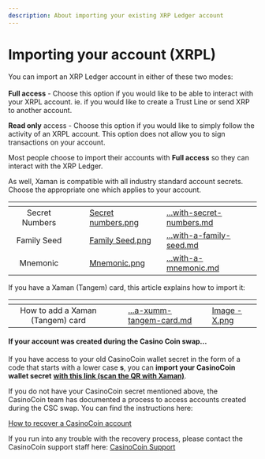 ```yaml
---
description: About importing your existing XRP Ledger account
---
```


# Importing your account (XRPL)

You can import an XRP Ledger account in either of these two modes:\
\
**Full access** - Choose this option if you would like to be able to interact with your XRPL account. ie. if you would like to create a Trust Line or send XRP to another account.

**Read only** access - Choose this option if you would like to simply follow the activity of an XRPL account. This option does not allow you to sign transactions on your account.&#x20;

Most people choose to import their accounts with **Full access** so they can interact with the XRP Ledger.

As well, Xaman is compatible with all industry standard account secrets. Choose the appropriate one which applies to your account.

<table data-column-title-hidden data-view="cards"><thead><tr><th align="center"></th><th data-hidden></th><th data-hidden></th><th data-hidden data-card-cover data-type="files"></th><th data-hidden data-card-target data-type="content-ref"></th></tr></thead><tbody><tr><td align="center">Secret Numbers</td><td></td><td></td><td><a href="../../.gitbook/assets/Secret numbers.png">Secret numbers.png</a></td><td><a href="...with-secret-numbers.md">...with-secret-numbers.md</a></td></tr><tr><td align="center">Family Seed</td><td></td><td></td><td><a href="../../.gitbook/assets/Family Seed.png">Family Seed.png</a></td><td><a href="...with-a-family-seed.md">...with-a-family-seed.md</a></td></tr><tr><td align="center">Mnemonic</td><td></td><td></td><td><a href="../../.gitbook/assets/Mnemonic.png">Mnemonic.png</a></td><td><a href="...with-a-mnemonic.md">...with-a-mnemonic.md</a></td></tr></tbody></table>

If you have a Xaman (Tangem) card, this article explains how to import it:



<table data-view="cards"><thead><tr><th align="center"></th><th data-hidden></th><th data-hidden></th><th data-hidden data-card-target data-type="content-ref"></th><th data-hidden data-card-cover data-type="files"></th></tr></thead><tbody><tr><td align="center">How to add a Xaman (Tangem) card</td><td></td><td></td><td><a href="...a-xumm-tangem-card.md">...a-xumm-tangem-card.md</a></td><td><a href="../../.gitbook/assets/Image - X.png">Image - X.png</a></td></tr></tbody></table>

#### If your account was created during the Casino Coin swap...

If you have access to your old CasinoCoin wallet secret in the form of a code that starts with a lower case **s**, you can **import your CasinoCoin wallet secret** [**with this link (scan the QR with Xaman)**](https://xumm.app/detect/secret?type=alt-family-seed\&name=CasinoCoin\&alphabet=cpshnaf39wBUDNEGHJKLM4PQRST7VWXYZ2brdeCg65jkm8oFqi1tuvAxyz).

If you do not have your CasinoCoin secret mentioned above, the CasinoCoin team has documented a process to access accounts created during the CSC swap. You can find the instructions here:

[How to recover a CasinoCoin account](https://eminence.freshdesk.com/support/solutions/articles/80000965171-how-to-recover-a-swapped-casinocoin-xumm-account)

If you run into any trouble with the recovery process, please contact the CasinoCoin support staff here: [CasinoCoin Support](https://eminence.freshdesk.com/support/tickets/new)











